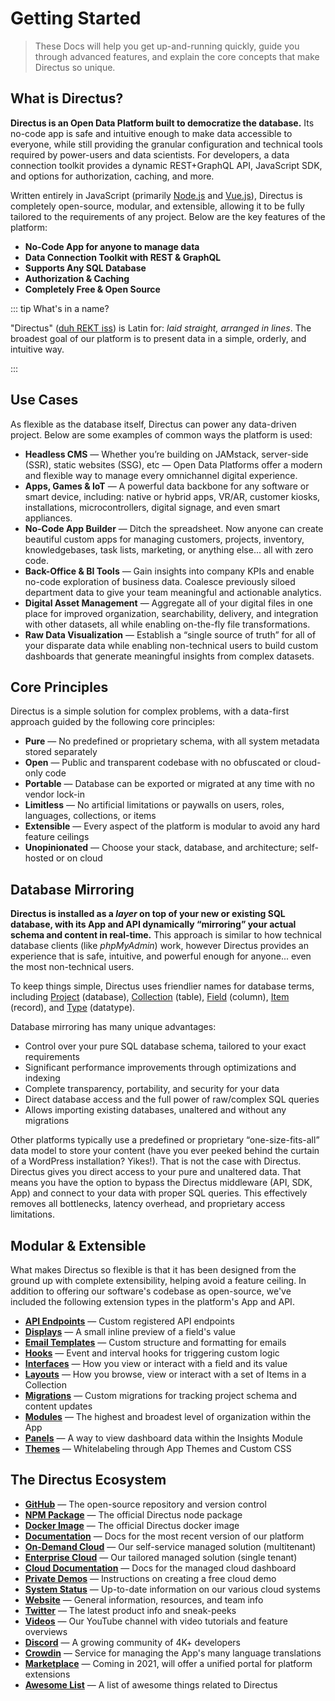 # Getting Started

> These Docs will help you get up-and-running quickly, guide you through advanced features, and explain the core
> concepts that make Directus so unique.

## What is Directus?

**Directus is an Open Data Platform built to democratize the database.** Its no-code app is safe and intuitive enough to
make data accessible to everyone, while still providing the granular configuration and technical tools required by
power-users and data scientists. For developers, a data connection toolkit provides a dynamic REST+GraphQL API,
JavaScript SDK, and options for authorization, caching, and more.

Written entirely in JavaScript (primarily [Node.js](https://nodejs.dev) and [Vue.js](https://vuejs.org)), Directus is
completely open-source, modular, and extensible, allowing it to be fully tailored to the requirements of any project.
Below are the key features of the platform:

- **No-Code App for anyone to manage data**
- **Data Connection Toolkit with REST & GraphQL**
- **Supports Any SQL Database**
- **Authorization & Caching**
- **Completely Free & Open Source**

::: tip What's in a name?

"Directus" ([duh REKT iss](http://audio.pronouncekiwi.com/Salli/Directus)) is Latin for: _laid straight, arranged in
lines_. The broadest goal of our platform is to present data in a simple, orderly, and intuitive way.

:::

## Use Cases

As flexible as the database itself, Directus can power any data-driven project. Below are some examples of common ways
the platform is used:

- **Headless CMS** — Whether you’re building on JAMstack, server-side (SSR), static websites (SSG), etc — Open Data
  Platforms offer a modern and flexible way to manage every omnichannel digital experience.
- **Apps, Games & IoT** — A powerful data backbone for any software or smart device, including: native or hybrid apps,
  VR/AR, customer kiosks, installations, microcontrollers, digital signage, and even smart appliances.
- **No-Code App Builder** — Ditch the spreadsheet. Now anyone can create beautiful custom apps for managing customers,
  projects, inventory, knowledgebases, task lists, marketing, or anything else... all with zero code.
- **Back-Office & BI Tools** — Gain insights into company KPIs and enable no-code exploration of business data. Coalesce
  previously siloed department data to give your team meaningful and actionable analytics.
- **Digital Asset Management** — Aggregate all of your digital files in one place for improved organization,
  searchability, delivery, and integration with other datasets, all while enabling on-the-fly file transformations.
- **Raw Data Visualization** — Establish a “single source of truth” for all of your disparate data while enabling
  non-technical users to build custom dashboards that generate meaningful insights from complex datasets.

## Core Principles

Directus is a simple solution for complex problems, with a data-first approach guided by the following core principles:

- **Pure** — No predefined or proprietary schema, with all system metadata stored separately
- **Open** — Public and transparent codebase with no obfuscated or cloud-only code
- **Portable** — Database can be exported or migrated at any time with no vendor lock-in
- **Limitless** — No artificial limitations or paywalls on users, roles, languages, collections, or items
- **Extensible** — Every aspect of the platform is modular to avoid any hard feature ceilings
- **Unopinionated** — Choose your stack, database, and architecture; self-hosted or on cloud

## Database Mirroring

**Directus is installed as a _layer_ on top of your new or existing SQL database, with its App and API dynamically
“mirroring” your actual schema and content in real-time.** This approach is similar to how technical database clients
(like _phpMyAdmin_) work, however Directus provides an experience that is safe, intuitive, and powerful enough for
anyone... even the most non-technical users.

To keep things simple, Directus uses friendlier names for database terms, including
[Project](/getting-started/glossary/#projects) (database), [Collection](/getting-started/glossary/#collections) (table),
[Field](/getting-started/glossary/#fields) (column), [Item](/getting-started/glossary/#items) (record), and
[Type](/getting-started/glossary/#types) (datatype).

Database mirroring has many unique advantages:

- Control over your pure SQL database schema, tailored to your exact requirements
- Significant performance improvements through optimizations and indexing
- Complete transparency, portability, and security for your data
- Direct database access and the full power of raw/complex SQL queries
- Allows importing existing databases, unaltered and without any migrations

Other platforms typically use a predefined or proprietary “one-size-fits-all” data model to store your content (have you
ever peeked behind the curtain of a WordPress installation? Yikes!). That is not the case with Directus. Directus gives
you direct access to your pure and unaltered data. That means you have the option to bypass the Directus middleware
(API, SDK, App) and connect to your data with proper SQL queries. This effectively removes all bottlenecks, latency
overhead, and proprietary access limitations.

## Modular & Extensible

What makes Directus so flexible is that it has been designed from the ground up with complete extensibility, helping
avoid a feature ceiling. In addition to offering our software's codebase as open-source, we've included the following
extension types in the platform's App and API.

- **[API Endpoints](/extensions/api-endpoints/)** — Custom registered API endpoints
- **[Displays](/extensions/displays/)** — A small inline preview of a field's value
- **[Email Templates](/extensions/email-templates/)** — Custom structure and formatting for emails
- **[Hooks](/extensions/hooks/)** — Event and interval hooks for triggering custom logic
- **[Interfaces](/extensions/interfaces/)** — How you view or interact with a field and its value
- **[Layouts](/extensions/layouts/)** — How you browse, view or interact with a set of Items in a Collection
- **[Migrations](/extensions/migrations/)** — Custom migrations for tracking project schema and content updates
- **[Modules](/extensions/modules/)** — The highest and broadest level of organization within the App
- **[Panels](/extensions/panels/)** — A way to view dashboard data within the Insights Module
- **[Themes](/extensions/themes/)** — Whitelabeling through App Themes and Custom CSS

## The Directus Ecosystem

- **[GitHub](https://github.com/directus/directus)** — The open-source repository and version control
- **[NPM Package](https://www.npmjs.com/package/directus)** — The official Directus node package
- **[Docker Image](https://hub.docker.com/r/directus/directus)** — The official Directus docker image
- **[Documentation](https://docs.directus.io)** — Docs for the most recent version of our platform
- **[On-Demand Cloud](https://directus.cloud)** — Our self-service managed solution (multitenant)
- **[Enterprise Cloud](https://directus.cloud)** — Our tailored managed solution (single tenant)
- **[Cloud Documentation](https://directus.cloud/docs)** — Docs for the managed cloud dashboard
- **[Private Demos](https://directus.cloud/docs#creating-a-private-demo)** — Instructions on creating a free cloud demo
- **[System Status](https://status.directus.cloud)** — Up-to-date information on our various cloud systems
- **[Website](https://directus.io)** — General information, resources, and team info
- **[Twitter](https://twitter.com/directus)** — The latest product info and sneak-peeks
- **[Videos](https://www.youtube.com/c/DirectusVideos)** — Our YouTube channel with video tutorials and feature
  overviews
- **[Discord](https://directus.chat)** — A growing community of 4K+ developers
- **[Crowdin](https://locales.directus.io/)** — Service for managing the App's many language translations
- **[Marketplace](https://directus.market/)** — Coming in 2021, will offer a unified portal for platform extensions
- **[Awesome List](https://github.com/directus-community/awesome-directus)** — A list of awesome things related to
  Directus
